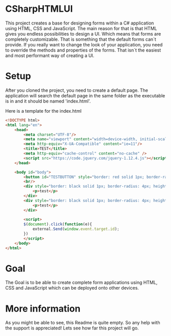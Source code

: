 # CSharpHTMLUI
This project creates a base for designing forms within a C# application using HTML, CSS and JavaScript. The main reason for that is that HTML gives you endless possibilities to design a UI. Which means that forms are completely customizable. That is something that the default forms can´t provide. If you really want to change the look of your application, you need to override the methods and properties of the forms. That isn´t the easiest and most performant way of creating a UI.

# Setup
After you cloned the project, you need to create a default page. The application will search the default page in the same folder as the executable is in and it should be named 'index.html'.

Here is a template for the index.html
```html
<!DOCTYPE html>
<html lang="en">
    <head>
        <meta charset="UTF-8"/>
        <meta name="viewport" content="width=device-width, initial-scale=1.0"/>
        <meta http-equiv="X-UA-Compatible" content="ie=11"/>
		<title>TEST</title>
		<meta http-equiv="cache-control" content="no-cache" />
		<script src="https://code.jquery.com/jquery-1.12.4.js"></script>
    </head>

    <body id="body">
		<button id="TESTBUTTON" style="border: red solid 1px; border-radius: 2px;">Click me</button>
		<br/>
		<div style="border: black solid 1px; border-radius: 4px; height: 200px; width: 200px; background-color: grey;">
			<p>test</p>
		</div>
		<div style="border: black solid 1px; border-radius: 4px; height: 200px; width: 200px; background-color: grey; margin: auto;">
			<p>test</p>
		</div>
		
		<script>	
		$(document).click(function(e){
			external.Send(window.event.target.id);
		})
		</script>
	</body>
</html>
```

# Goal
The Goal is to be able to create complete form applications using HTML, CSS and JavaScript which can be deployed onto other devices.

# More information
As you might be able to see, this Readme is quite empty. So any help with the support is appreciated! Lets see how far this project will go.

